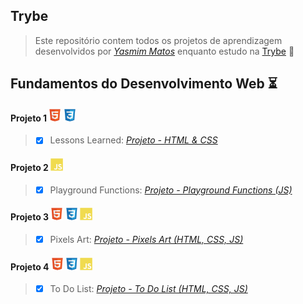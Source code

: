 ## Trybe

>Este repositório contem todos os projetos de aprendizagem desenvolvidos por _[Yasmim Matos](https://www.linkedin.com/in/yasmimmatos)_ enquanto estudo na [Trybe](https://www.betrybe.com/) :rocket:
>

## Fundamentos do Desenvolvimento Web :hourglass_flowing_sand:
#### Projeto 1 <img alt="HTML5 logo" height="20" width="20" src="https://raw.githubusercontent.com/devicons/devicon/master/icons/html5/html5-original.svg">  <img alt="CSS logo" height="20" width="20" src="https://raw.githubusercontent.com/devicons/devicon/master/icons/css3/css3-original.svg">
>- [X] Lessons Learned: _[Projeto - HTML & CSS]()_

#### Projeto 2 <img alt="JS logo" height="20" width="20" src="https://raw.githubusercontent.com/devicons/devicon/master/icons/javascript/javascript-plain.svg">
>- [X] Playground Functions: _[Projeto - Playground Functions (JS)]()_

#### Projeto 3 <img alt="HTML5 logo" height="20" width="20" src="https://raw.githubusercontent.com/devicons/devicon/master/icons/html5/html5-original.svg">  <img alt="CSS logo" height="20" width="20" src="https://raw.githubusercontent.com/devicons/devicon/master/icons/css3/css3-original.svg"> <img alt="JS logo" height="20" width="20" src="https://raw.githubusercontent.com/devicons/devicon/master/icons/javascript/javascript-plain.svg">
>- [X] Pixels Art: _[Projeto - Pixels Art (HTML, CSS, JS)]()_

#### Projeto 4 <img alt="HTML5 logo" height="20" width="20" src="https://raw.githubusercontent.com/devicons/devicon/master/icons/html5/html5-original.svg">  <img alt="CSS logo" height="20" width="20" src="https://raw.githubusercontent.com/devicons/devicon/master/icons/css3/css3-original.svg"> <img alt="JS logo" height="20" width="20" src="https://raw.githubusercontent.com/devicons/devicon/master/icons/javascript/javascript-plain.svg">
>- [X] To Do List: _[Projeto - To Do List (HTML, CSS, JS)]()_
